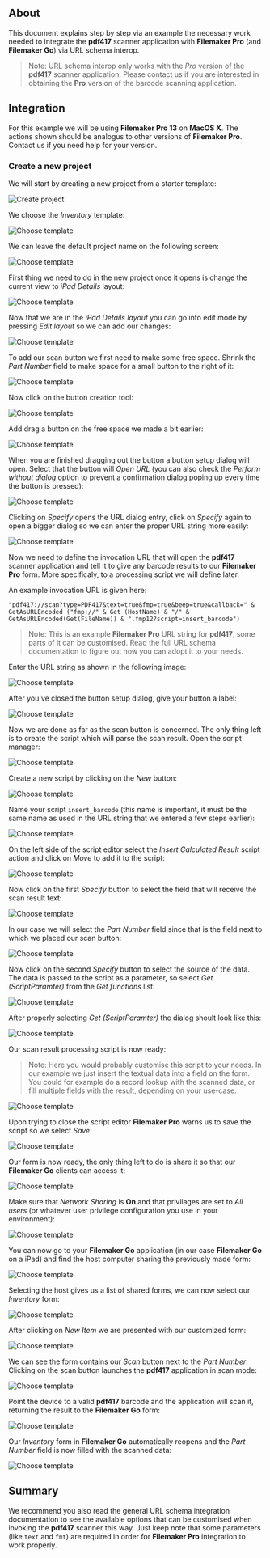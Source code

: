 ## About

This document explains step by step via an example the necessary work needed to integrate the **pdf417** scanner application with **Filemaker Pro** (and **Filemaker Go**) via URL schema interop.

> Note: URL schema interop only works with the *Pro* version of the **pdf417** scanner application. Please contact us if you are interested in obtaining the **Pro** version of the barcode scanning application.

## Integration

For this example we will be using **Filemaker Pro 13** on **MacOS X**. The actions shown should be analogus to other versions of **Filemaker Pro**. Contact us if you need help for your version.

### Create a new project

We will start by creating a new project from a starter template:

![Create project](screenshots/screen1.png)

We choose the *Inventory* template:

![Choose template](screenshots/screen2.png)

We can leave the default project name on the following screen:

![Choose template](screenshots/screen3.png)

First thing we need to do in the new project once it opens is change the current view to *iPad Details* layout:

![Choose template](screenshots/screen4.png)

Now that we are in the *iPad Details layout* you can go into edit mode by pressing *Edit layout* so we can add our changes:

![Choose template](screenshots/screen5.png)

To add our scan button we first need to make some free space. Shrink the *Part Number* field to make space for a small button to the right of it:

![Choose template](screenshots/screen6.png)

Now click on the button creation tool:

![Choose template](screenshots/screen7.png)

Add drag a button on the free space we made a bit earlier:

![Choose template](screenshots/screen8.png)

When you are finished dragging out the button a button setup dialog will open. Select that the button will *Open URL* (you can also check the *Perform without dialog* option to prevent a confirmation dialog poping up every time the button is pressed):

![Choose template](screenshots/screen9.png)

Clicking on *Specify* opens the URL dialog entry, click on *Specify* again to open a bigger dialog so we can enter the proper URL string more easily:

![Choose template](screenshots/screen10.png)

Now we need to define the invocation URL that will open the **pdf417** scanner application and tell it to give any barcode results to our **Filemaker Pro** form. More specificaly, to a processing script we will define later.

An example invocation URL is given here:

    "pdf417://scan?type=PDF417&text=true&fmp=true&beep=true&callback=" & GetAsURLEncoded ("fmp://" & Get (HostName) & "/" & GetAsURLEncoded(Get(FileName)) & ".fmp12?script=insert_barcode")

> Note: This is an example **Filemaker Pro** URL string for **pdf417**, some parts of it can be customised. Read the full URL schema documentation to figure out how you can adopt it to your needs.

Enter the URL string as shown in the following image:

![Choose template](screenshots/screen11.png)

After you've closed the button setup dialog, give your button a label:

![Choose template](screenshots/screen12.png)

Now we are done as far as the scan button is concerned. The only thing left is to create the script which will parse the scan result. Open the script manager:

![Choose template](screenshots/screen13.png)

Create a new script by clicking on the *New* button:

![Choose template](screenshots/screen14.png)

Name your script `insert_barcode` (this name is important, it must be the same name as used in the URL string that we entered a few steps earlier):

![Choose template](screenshots/screen15.png)

On the left side of the script editor select the *Insert Calculated Result* script action and click on *Move* to add it to the script:

![Choose template](screenshots/screen16.png)

Now click on the first *Specify* button to select the field that will receive the scan result text:

![Choose template](screenshots/screen17.png)

In our case we will select the *Part Number* field since that is the field next to which we placed our scan button:

![Choose template](screenshots/screen18.png)

Now click on the second *Specify* button to select the source of the data. The data is passed to the script as a parameter, so select *Get (ScriptParamter)* from the *Get functions* list:

![Choose template](screenshots/screen19.png)

After properly selecting *Get (ScriptParamter)* the dialog shoult look like this:

![Choose template](screenshots/screen20.png)

Our scan result processing script is now ready:

> Note: Here you would probably customise this script to your needs. In our example we just insert the textual data into a field on the form. You could for example do a record lookup with the scanned data, or fill multiple fields with the result, depending on your use-case.

![Choose template](screenshots/screen21.png)

Upon trying to close the script editor **Filemaker Pro** warns us to save the script so we select *Save*:

![Choose template](screenshots/screen22.png)

Our form is now ready, the only thing left to do is share it so that our **Filemaker Go** clients can access it:

![Choose template](screenshots/screen23.png)

Make sure that *Network Sharing* is **On** and that privilages are set to *All users* (or whatever user privilege configuration you use in your environment):

![Choose template](screenshots/screen24.png)

You can now go to your **Filemaker Go** application (in our case **Filemaker Go** on a iPad) and find the host computer sharing the previously made form:

![Choose template](screenshots/ipad1.png)

Selecting the host gives us a list of shared forms, we can now select our *Inventory* form:

![Choose template](screenshots/ipad2.png)

After clicking on *New Item* we are presented with our customized form:

![Choose template](screenshots/ipad3.png)

We can see the form contains our *Scan* button next to the *Part Number*. Clicking on the scan button launches the **pdf417** application in scan mode:

![Choose template](screenshots/ipad4.png)

Point the device to a valid **pdf417** barcode and the application will scan it, returning the result to the **Filemaker Go** form:

![Choose template](screenshots/ipad5.png)

Our *Inventory* form in **Filemaker Go** automatically reopens and the *Part Number* field is now filled with the scanned data:

![Choose template](screenshots/ipad6.png)

## Summary

We recommend you also read the general URL schema integration documentation to see the available options that can be customised when invoking the **pdf417** scanner this way. Just keep note that some parameters (like `text` and `fmt`) are required in order for **Filemaker Pro** integration to work properly.